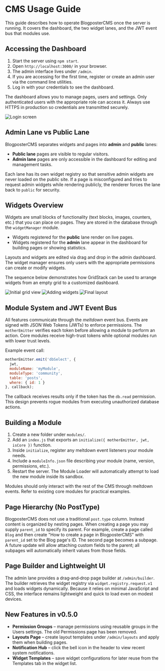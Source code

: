 # CMS Usage Guide

This guide describes how to operate BlogposterCMS once the server is running. It covers the dashboard, the two widget lanes, and the JWT event bus that modules use.

## Accessing the Dashboard

1. Start the server using `npm start`.
2. Open `http://localhost:3000/` in your browser.
3. The admin interface lives under `/admin`.
4. If you are accessing for the first time, register or create an admin user via the command line utilities.
5. Log in with your credentials to see the dashboard.

The dashboard allows you to manage pages, users and settings. Only authenticated users with the appropriate role can access it. Always use HTTPS in production so credentials are transmitted securely.

![Login screen](screenshots/Clean%20Login%20Interface.png)

## Admin Lane vs Public Lane

BlogposterCMS separates widgets and pages into **admin** and **public** lanes:

- **Public lane** pages are visible to regular visitors.
- **Admin lane** pages are only accessible in the dashboard for editing and management tasks.

Each lane has its own widget registry so that sensitive admin widgets are never loaded on the public site. If a page is misconfigured and tries to request admin widgets while rendering publicly, the renderer forces the lane back to `public` for security.

## Widgets Overview

Widgets are small blocks of functionality (text blocks, images, counters, etc.) that you can place on pages. They are stored in the database through the `widgetManager` module.

- Widgets registered for the **public** lane render on live pages.
- Widgets registered for the **admin** lane appear in the dashboard for building pages or showing statistics.

Layouts and widgets are edited via drag and drop in the admin dashboard. The widget manager ensures only users with the appropriate permissions can create or modify widgets.

The sequence below demonstrates how GridStack can be used to arrange widgets from an empty grid to a customized dashboard.

![Initial grid view](screenshots/Arrange%20Your%20Dashboard%20Freely.png)
![Adding widgets](screenshots/Perfectly%20Adaptive%20Widgets.png)
![Final layout](screenshots/Your%20Dashboard,%20Your%20Way.png)

## Module System and JWT Event Bus

All features communicate through the *meltdown* event bus. Events are signed with JSON Web Tokens (JWTs) to enforce permissions. The `motherEmitter` verifies each token before allowing a module to perform an action. Core modules receive high-trust tokens while optional modules run with lower trust levels.

Example event call:

```js
motherEmitter.emit('dbSelect', {
  jwt,
  moduleName: 'myModule',
  moduleType: 'community',
  table: 'posts',
  where: { id: 1 }
}, callback);
```

The callback receives results only if the token has the `db.read` permission. This design prevents rogue modules from executing unauthorized database actions.

## Building a Module

1. Create a new folder under `modules/`.
2. Add an `index.js` that exports an `initialize({ motherEmitter, jwt, isCore })` function.
3. Inside `initialize`, register any meltdown event listeners your module needs.
4. Include a `moduleInfo.json` file describing your module (name, version, permissions, etc.).
5. Restart the server. The Module Loader will automatically attempt to load the new module inside its sandbox.

Modules should only interact with the rest of the CMS through meltdown events. Refer to existing core modules for practical examples.


## Page Hierarchy (No PostType)

BlogposterCMS does not use a traditional `post.type` column. Instead content is organized by nesting pages. When creating a page you may supply `parent_id` to specify its parent. For example, create a page called `Blog` and then create "How to create a page in BlogposterCMS" with `parent_id` set to the Blog page's ID. The second page becomes a subpage. A future update will allow attaching custom fields to the parent; all subpages will automatically inherit values from those fields.

## Page Builder and Lightweight UI

The admin lane provides a drag‑and‑drop page builder at `/admin/builder`. The builder retrieves the widget registry via `widget.registry.request.v1` and loads widgets dynamically. Because it relies on minimal JavaScript and CSS, the interface remains lightweight and quick to load even on modest devices.

## New Features in v0.5.0

- **Permission Groups** – manage permissions using reusable groups in the Users settings. The old Permissions page has been removed.
- **Layouts Page** – create layout templates under `/admin/layouts` and apply them when building pages.
- **Notification Hub** – click the bell icon in the header to view recent system notifications.
- **Widget Templates** – save widget configurations for later reuse from the Templates tab in the widget list.
